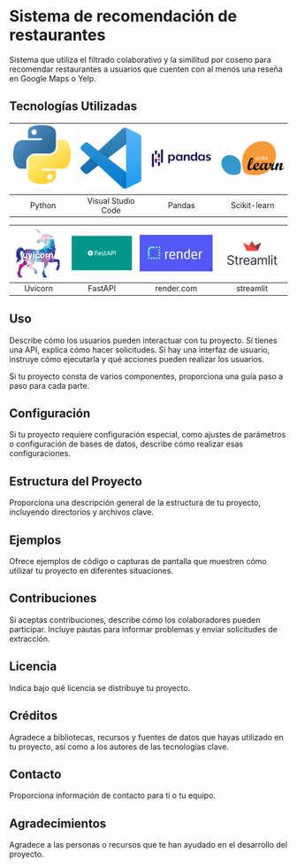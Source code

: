 # Sistema de recomendación de restaurantes

Sistema que utiliza el filtrado colaborativo y la similitud por coseno para recomendar restaurantes a usuarios que cuenten con al menos una
reseña en Google Maps o Yelp.

## Tecnologías Utilizadas

| ![Imagen 1](https://github.com/hernandroz/testeo13ago2023/blob/main/imagenes_readme/Python-logo-notext.png) | ![Imagen 2](https://github.com/hernandroz/testeo13ago2023/blob/main/imagenes_readme/Visual_Studio_Code_1.35_icon.svg.png) | ![Imagen 3](https://github.com/hernandroz/testeo13ago2023/blob/main/imagenes_readme/Pandas_logo.svg.png) | ![Imagen 4](https://github.com/hernandroz/testeo13ago2023/blob/main/imagenes_readme/2560px-Scikit_learn_logo_small.svg.png) 
|:-----------------------:|:-----------------------:|:-----------------------:|:-----------------------:|
|    Python        |    Visual Studio Code        |    Pandas        |    Scikit-learn        

| ![Imagen 4](https://github.com/hernandroz/testeo13ago2023/blob/main/imagenes_readme/uvicorn.png) | ![Imagen 5](https://github.com/hernandroz/testeo13ago2023/blob/main/imagenes_readme/1_UQpQJjVtSuUFxXmb64hqYw.png) | ![Imagen 6](https://github.com/hernandroz/testeo13ago2023/blob/main/imagenes_readme/MRd3wYu7.png) | ![Imagen 7](https://github.com/hernandroz/testeo13ago2023/blob/main/imagenes_readme/image27_frqkzv.png) |
|:-----------------------:|:-----------------------:|:-----------------------:|:-----------------------:|
|    Uvicorn        |    FastAPI        |    render.com        |    streamlit        


## Uso

Describe cómo los usuarios pueden interactuar con tu proyecto. Si tienes una API, explica cómo hacer solicitudes. Si hay una interfaz de usuario, instruye cómo ejecutarla y qué acciones pueden realizar los usuarios.

Si tu proyecto consta de varios componentes, proporciona una guía paso a paso para cada parte.

## Configuración

Si tu proyecto requiere configuración especial, como ajustes de parámetros o configuración de bases de datos, describe cómo realizar esas configuraciones.

## Estructura del Proyecto

Proporciona una descripción general de la estructura de tu proyecto, incluyendo directorios y archivos clave.

## Ejemplos

Ofrece ejemplos de código o capturas de pantalla que muestren cómo utilizar tu proyecto en diferentes situaciones.

## Contribuciones

Si aceptas contribuciones, describe cómo los colaboradores pueden participar. Incluye pautas para informar problemas y enviar solicitudes de extracción.

## Licencia

Indica bajo qué licencia se distribuye tu proyecto.

## Créditos

Agradece a bibliotecas, recursos y fuentes de datos que hayas utilizado en tu proyecto, así como a los autores de las tecnologías clave.

## Contacto

Proporciona información de contacto para ti o tu equipo.

## Agradecimientos

Agradece a las personas o recursos que te han ayudado en el desarrollo del proyecto.

